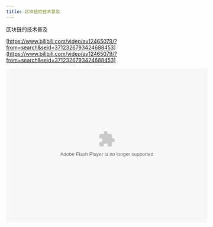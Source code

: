 ```yaml
---
title: 区块链的技术普及
---
```


区块链的技术普及

[https://www.bilibili.com/video/av12465079/?from=search&seid=3712326793424688453](https://www.bilibili.com/video/av12465079/?from=search&seid=3712326793424688453)

<embed height="415" width="544" quality="high" allowfullscreen="true" type="application/x-shockwave-flash" src="//static.hdslb.com/miniloader.swf" flashvars="aid=12465079&page=1" pluginspage="//www.adobe.com/shockwave/download/download.cgi?P1_Prod_Version=ShockwaveFlash"></embed>
